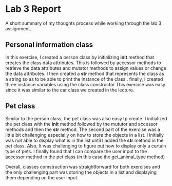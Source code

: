 # Lab 3 Report

A short summary of my thoughts process while working through the lab 3 assignment.

## Personal information class

In this exercise, I created a person class by initializing **init** method that creates the class data attributes.
This is followed by accessor methods to retrieve the data attributes and mutator methods to assign values or change the data attributes. I then created a **str** method that represents the class as a string so as to be able to print the instance of the class .
finally, I created three instance variables using the class constructor
This exercise was easy since it was similar to the car class we created in the lecture.

## Pet class

Similar to the person class, the pet class was also easy tp create. I initialized the pet class with the **init** method followed by the mututor and accessor methods and then the **str** method.
The second part of the exercise was a little bit challenging especially on how to store the objects in a list. I initially was not able to display what is in the list until I added the **str** method in the pet class.
Also, It was challenging to figure out how to display only a certain type of pets. I finally found that I can compare the user input to the accessor method in the pet class (in this case the get_animal_type method)

Overall, classes comstruction was straightforward for both exercises and the only challenging part was storing the objects in a list and displaying them depending on the user input.
